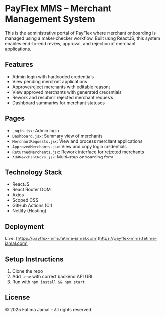 # PayFlex MMS – Merchant Management System

This is the administrative portal of PayFlex where merchant onboarding is managed using a maker-checker workflow. Built using ReactJS, this system enables end-to-end review, approval, and rejection of merchant applications.

## Features

- Admin login with hardcoded credentials
- View pending merchant applications
- Approve/reject merchants with editable reasons
- View approved merchants with generated credentials
- Rework and resubmit rejected merchant requests
- Dashboard summaries for merchant statuses

## Pages

- `Login.jsx`: Admin login
- `Dashboard.jsx`: Summary view of merchants
- `MerchantRequests.jsx`: View and process merchant applications
- `ApprovedMerchants.jsx`: View and copy login credentials
- `ReturnedMerchants.jsx`: Rework interface for rejected merchants
- `AddMerchantForm.jsx`: Multi-step onboarding form

## Technology Stack

- ReactJS
- React Router DOM
- Axios
- Scoped CSS
- GitHub Actions (CI)
- Netlify (Hosting)

## Deployment

Live: [https://payflex-mms.fatima-jamal.com](https://payflex-mms.fatima-jamal.com)

## Setup Instructions

1. Clone the repo  
2. Add `.env` with correct backend API URL  
3. Run with `npm install && npm start`

## License

© 2025 Fatima Jamal – All rights reserved.
